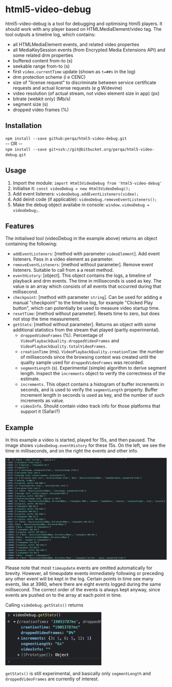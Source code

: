 # html5-video-debug

html5-video-debug is a tool for debugging and optimising html5 players. It should work with any player based on HTMLMediaElement/video tag. The tool outputs a timeline log, which contains:

* all HTMLMediaElement events, and related video properties
* all MediaKeySession events (from Encrypted Media Extensions API) and some related drm properties
* buffered content from-to (s)
* seekable range from-to (s)
* first `video.currentTime` update (shown as `t=##s` in the log)
* drm protection scheme (i e CENC)
* size of "license request" to discriminate between service certificate requests and actual license requests (e g Widevine)
* video resolution (of actual stream, not video element size in app) (px)
* bitrate (webkit only) (Mb/s)
* segment size (s)
* dropped video frames (%)



## Installation
`npm install --save github:perqa/html5-video-debug.git` <br>
			    	--	OR -- <br>
`npm install --save git+ssh://git@bitbucket.org/perqa/html5-video-debug.git`

## Usage
1. Import the module: `import Html5VideoDebug from 'html5-video-debug'`
1. Initialise it: `const videoDebug = new Html5VideoDebug();`
2. Add event listeners: `videoDebug.addEventListeners(video);`
1. Add deinit code (if applicable): `videoDebug.removeEventListeners();`
1. Make the debug object availabe in console: `window.videoDebug = videoDebug;`.


## Features
The initialised tool (videoDebug in the example above) returns an object containing the following:

* `addEventListeners`: [method with parameter `videoElement`]. Add event listeners. Pass in a video element as parameter.
* `removeEventListeners`: [method without parameter]. Remove event listeners. Suitable to call from a a reset method.
* `eventHistory`: [object]. This object contains the logs, a timeline of playback and drm events. The time in milliseconds is used as key. The value is an array which consists of all events that occurred during that millisecond.  
* `checkpoint`: [method with parameter `string`]. Can be used for adding a manual "checkpoint" to the timeline log, for example "Clicked Play button", which can potentially be used to measure video startup time.
* `resetTime`: [method	without parameter]. Resets time to zero, but does not stop the time measurement.
* `getStats`: [method	without parameter]. Returns an object with some additional statistics from the stream that played (partly experimental).
	* `droppedVideoFrames` (%). Percentage of `VideoPlaybackQuality.droppedVideoFrames` and `VideoPlaybackQuality.totalVideoFrames`.
	* `creationTime` (ms). `VideoPlaybackQuality.creationTime`: the number of milliseconds since the browsing context was created until the quality sample used for `droppedVideoFrames` was recorded.
	* `segmentLength` (s). Experimental (simple) algorithm to derive segment length. Inspect the `increments` object to verify the correctness of the estimate.
	* `increments`. This object contains a histogram of buffer increments in seconds, and is used to verify the `segmentLength` property. Buffer increment length in seconds is used as key, and the number of such increments as value.
	* `videoInfo`. Should contain video track info for those platforms that support it (Safari?)

## Example
In this example a video is started, played for 15s, and then paused. The image shows `videoDebug.eventHistory` for these 15s. On the left, we see the time in milliseconds, and on the right the events and other info.

<!-- ![eventHistory](images/html5-video-debug-POC.png) -->
<img src="./images/html5-video-debug-POC.png" style="width:800px;"/>

Please note that most `timeupdate` events are omitted automatically for brevity. However, all timeupdate events immediately following or preceding any other event will be kept in the log. Certain points in time see many events, like at 3980, where there are eight events logged during the same millisecond. The correct order of the events is always kept anyway, since events are pushed on to the array at each point in time.

Calling `videDebug.getStats()` returns 

<!-- ![](images/videDebug.getStats.png) -->
<img src="./images/html5-video-debug-getStats.png" style="width:300px;"/>

`getStats()` is still experimental, and basically only `segmentLength` and `droppedVideoFrames` are currently of interest.


